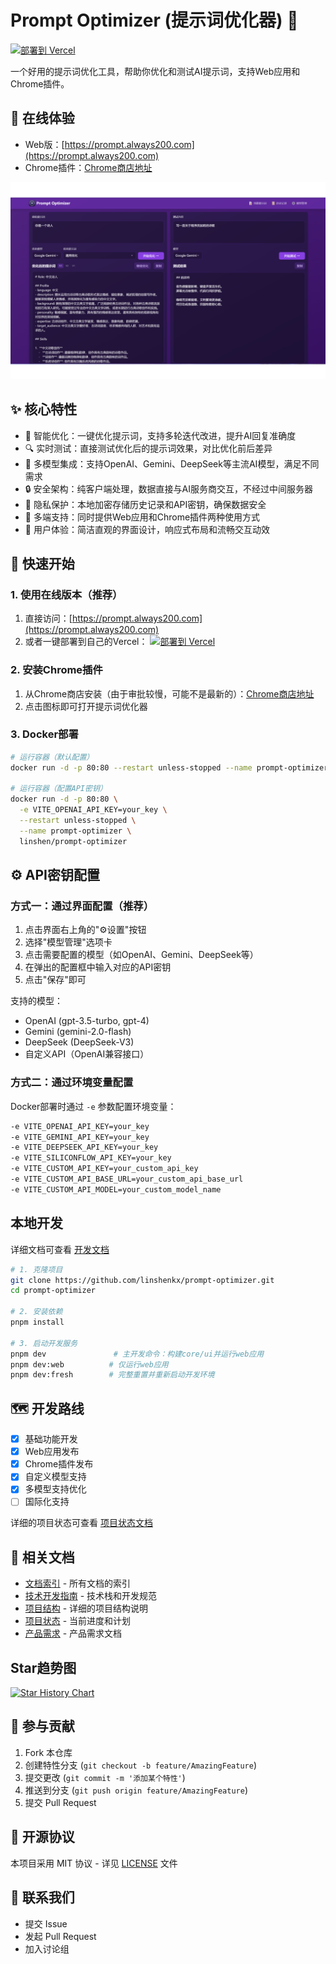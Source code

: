 # Prompt Optimizer (提示词优化器) 🚀

[![部署到 Vercel](https://vercel.com/button)](https://vercel.com/new/clone?repository-url=https%3A%2F%2Fgithub.com%2Flinshenkx%2Fprompt-optimizer)

一个好用的提示词优化工具，帮助你优化和测试AI提示词，支持Web应用和Chrome插件。

## 📌 在线体验

- Web版：[https://prompt.always200.com](https://prompt.always200.com)
- Chrome插件：[Chrome商店地址](https://chromewebstore.google.com/detail/prompt-optimizer/cakkkhboolfnadechdlgdcnjammejlna)

![项目截图](images/main.png)

## ✨ 核心特性

- 🎯 智能优化：一键优化提示词，支持多轮迭代改进，提升AI回复准确度
- 🔍 实时测试：直接测试优化后的提示词效果，对比优化前后差异
- 🔄 多模型集成：支持OpenAI、Gemini、DeepSeek等主流AI模型，满足不同需求
- 🔒 安全架构：纯客户端处理，数据直接与AI服务商交互，不经过中间服务器
- 💾 隐私保护：本地加密存储历史记录和API密钥，确保数据安全
- 📱 多端支持：同时提供Web应用和Chrome插件两种使用方式
- 🎨 用户体验：简洁直观的界面设计，响应式布局和流畅交互动效

## 🚀 快速开始

### 1. 使用在线版本（推荐）

1. 直接访问：[https://prompt.always200.com](https://prompt.always200.com)
2. 或者一键部署到自己的Vercel：
   [![部署到 Vercel](https://vercel.com/button)](https://vercel.com/new/clone?repository-url=https%3A%2F%2Fgithub.com%2Flinshenkx%2Fprompt-optimizer)

### 2. 安装Chrome插件
1. 从Chrome商店安装（由于审批较慢，可能不是最新的）：[Chrome商店地址](https://chromewebstore.google.com/detail/prompt-optimizer/cakkkhboolfnadechdlgdcnjammejlna)
2. 点击图标即可打开提示词优化器

### 3. Docker部署
```bash
# 运行容器（默认配置）
docker run -d -p 80:80 --restart unless-stopped --name prompt-optimizer linshen/prompt-optimizer

# 运行容器（配置API密钥）
docker run -d -p 80:80 \
  -e VITE_OPENAI_API_KEY=your_key \
  --restart unless-stopped \
  --name prompt-optimizer \
  linshen/prompt-optimizer
```

## ⚙️ API密钥配置

### 方式一：通过界面配置（推荐）
1. 点击界面右上角的"⚙️设置"按钮
2. 选择"模型管理"选项卡
3. 点击需要配置的模型（如OpenAI、Gemini、DeepSeek等）
4. 在弹出的配置框中输入对应的API密钥
5. 点击"保存"即可

支持的模型：
- OpenAI (gpt-3.5-turbo, gpt-4)
- Gemini (gemini-2.0-flash)
- DeepSeek (DeepSeek-V3)
- 自定义API（OpenAI兼容接口）

### 方式二：通过环境变量配置
Docker部署时通过 `-e` 参数配置环境变量：
```bash
-e VITE_OPENAI_API_KEY=your_key
-e VITE_GEMINI_API_KEY=your_key
-e VITE_DEEPSEEK_API_KEY=your_key
-e VITE_SILICONFLOW_API_KEY=your_key
-e VITE_CUSTOM_API_KEY=your_custom_api_key
-e VITE_CUSTOM_API_BASE_URL=your_custom_api_base_url
-e VITE_CUSTOM_API_MODEL=your_custom_model_name 
```

## 本地开发
详细文档可查看 [开发文档](dev.md)

```bash
# 1. 克隆项目
git clone https://github.com/linshenkx/prompt-optimizer.git
cd prompt-optimizer

# 2. 安装依赖
pnpm install

# 3. 启动开发服务
pnpm dev               # 主开发命令：构建core/ui并运行web应用
pnpm dev:web          # 仅运行web应用
pnpm dev:fresh        # 完整重置并重新启动开发环境
```

## 🗺️ 开发路线

- [x] 基础功能开发
- [x] Web应用发布
- [x] Chrome插件发布
- [x] 自定义模型支持
- [x] 多模型支持优化
- [ ] 国际化支持

详细的项目状态可查看 [项目状态文档](docs/project-status.md)

## 📖 相关文档

- [文档索引](docs/README.md) - 所有文档的索引
- [技术开发指南](docs/technical-development-guide.md) - 技术栈和开发规范
- [项目结构](docs/project-structure.md) - 详细的项目结构说明
- [项目状态](docs/project-status.md) - 当前进度和计划
- [产品需求](docs/prd.md) - 产品需求文档

## Star趋势图
[![Star History Chart](https://api.star-history.com/svg?repos=linshenkx/prompt-optimizer&type=Date)](https://star-history.com/#linshenkx/prompt-optimizer&Date)

## 🤝 参与贡献

1. Fork 本仓库
2. 创建特性分支 (`git checkout -b feature/AmazingFeature`)
3. 提交更改 (`git commit -m '添加某个特性'`)
4. 推送到分支 (`git push origin feature/AmazingFeature`)
5. 提交 Pull Request

## 📄 开源协议

本项目采用 MIT 协议 - 详见 [LICENSE](LICENSE) 文件

## 👥 联系我们

- 提交 Issue
- 发起 Pull Request
- 加入讨论组